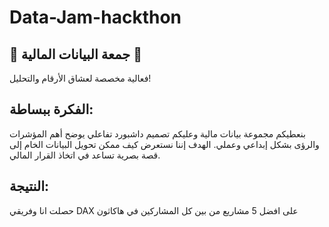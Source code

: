 # Data-Jam-hackthon

## 🔹 جمعة البيانات المالية 🔹
فعالية مخصصة لعشاق الأرقام والتحليل!

## الفكرة ببساطة:
بنعطيكم مجموعة بيانات مالية وعليكم تصميم داشبورد تفاعلي يوضح أهم المؤشرات والرؤى بشكل إبداعي وعملي. الهدف إننا نستعرض كيف ممكن تحويل البيانات الخام إلى قصة بصرية تساعد في اتخاذ القرار المالي.

## النتيجة: 
حصلت انا وفريقي DAX على افضل 5 مشاريع من بين كل المشاركين في هاكاثون

